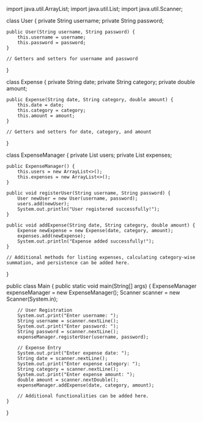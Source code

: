 import java.util.ArrayList;
import java.util.List;
import java.util.Scanner;

class User {
    private String username;
    private String password;

    public User(String username, String password) {
        this.username = username;
        this.password = password;
    }

    // Getters and setters for username and password
}

class Expense {
    private String date;
    private String category;
    private double amount;

    public Expense(String date, String category, double amount) {
        this.date = date;
        this.category = category;
        this.amount = amount;
    }

    // Getters and setters for date, category, and amount
}

class ExpenseManager {
    private List<User> users;
    private List<Expense> expenses;

    public ExpenseManager() {
        this.users = new ArrayList<>();
        this.expenses = new ArrayList<>();
    }

    public void registerUser(String username, String password) {
        User newUser = new User(username, password);
        users.add(newUser);
        System.out.println("User registered successfully!");
    }

    public void addExpense(String date, String category, double amount) {
        Expense newExpense = new Expense(date, category, amount);
        expenses.add(newExpense);
        System.out.println("Expense added successfully!");
    }

    // Additional methods for listing expenses, calculating category-wise summation, and persistence can be added here.
}

public class Main {
    public static void main(String[] args) {
        ExpenseManager expenseManager = new ExpenseManager();
        Scanner scanner = new Scanner(System.in);

        // User Registration
        System.out.print("Enter username: ");
        String username = scanner.nextLine();
        System.out.print("Enter password: ");
        String password = scanner.nextLine();
        expenseManager.registerUser(username, password);

        // Expense Entry
        System.out.print("Enter expense date: ");
        String date = scanner.nextLine();
        System.out.print("Enter expense category: ");
        String category = scanner.nextLine();
        System.out.print("Enter expense amount: ");
        double amount = scanner.nextDouble();
        expenseManager.addExpense(date, category, amount);

        // Additional functionalities can be added here.
    }
}
